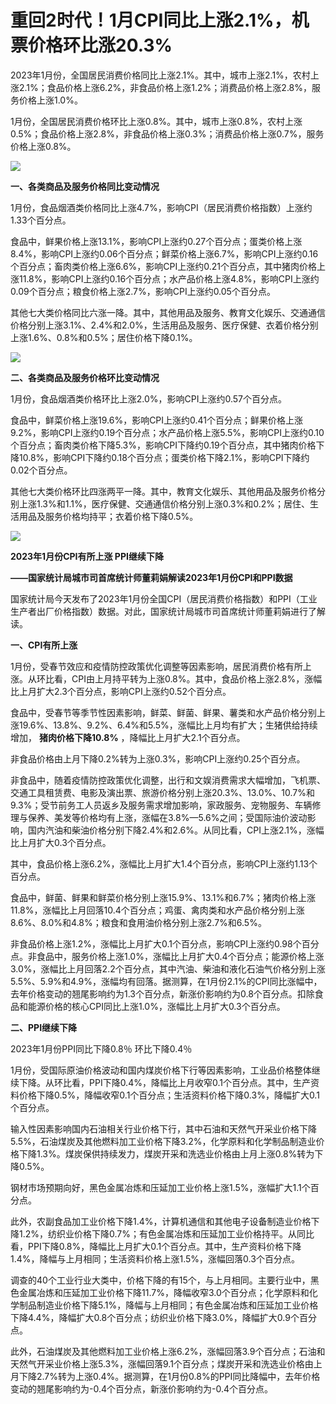 # 重回2时代！1月CPI同比上涨2.1%，机票价格环比涨20.3%

2023年1月份，全国居民消费价格同比上涨2.1%。其中，城市上涨2.1%，农村上涨2.1%；食品价格上涨6.2%，非食品价格上涨1.2%；消费品价格上涨2.8%，服务价格上涨1.0%。

1月份，全国居民消费价格环比上涨0.8%。其中，城市上涨0.8%，农村上涨0.5%；食品价格上涨2.8%，非食品价格上涨0.3%；消费品价格上涨0.7%，服务价格上涨0.8%。

![](https://inews.gtimg.com/news_bt/OMmYndqPHgII9AOFFzJ9zpnSbMk2BJdVo0ycYm55FG4VMAA/1000)

**一、各类商品及服务价格同比变动情况**

1月份，食品烟酒类价格同比上涨4.7%，影响CPI（居民消费价格指数）上涨约1.33个百分点。

食品中，鲜果价格上涨13.1%，影响CPI上涨约0.27个百分点；蛋类价格上涨8.4%，影响CPI上涨约0.06个百分点；鲜菜价格上涨6.7%，影响CPI上涨约0.16个百分点；畜肉类价格上涨6.6%，影响CPI上涨约0.21个百分点，其中猪肉价格上涨11.8%，影响CPI上涨约0.16个百分点；水产品价格上涨4.8%，影响CPI上涨约0.09个百分点；粮食价格上涨2.7%，影响CPI上涨约0.05个百分点。

其他七大类价格同比六涨一降。其中，其他用品及服务、教育文化娱乐、交通通信价格分别上涨3.1%、2.4%和2.0%，生活用品及服务、医疗保健、衣着价格分别上涨1.6%、0.8%和0.5%；居住价格下降0.1%。

![](https://inews.gtimg.com/news_bt/O60vh5yA5dSP0zkhhSAepzANXpDYN4WccdgVGGdNbSePEAA/1000)

**二、各类商品及服务价格环比变动情况**

1月份，食品烟酒类价格环比上涨2.0%，影响CPI上涨约0.57个百分点。

食品中，鲜菜价格上涨19.6%，影响CPI上涨约0.41个百分点；鲜果价格上涨9.2%，影响CPI上涨约0.19个百分点；水产品价格上涨5.5%，影响CPI上涨约0.10个百分点；畜肉类价格下降5.3%，影响CPI下降约0.19个百分点，其中猪肉价格下降10.8%，影响CPI下降约0.18个百分点；蛋类价格下降2.1%，影响CPI下降约0.02个百分点。

其他七大类价格环比四涨两平一降。其中，教育文化娱乐、其他用品及服务价格分别上涨1.3%和1.1%，医疗保健、交通通信价格分别上涨0.3%和0.2%；居住、生活用品及服务价格均持平；衣着价格下降0.5%。

![](https://inews.gtimg.com/news_bt/OkIRxCTI_rDEQgryTeymXsL5lKZCdRKdZKD_K24T_Nuv0AA/1000)

**2023年1月份CPI有所上涨 PPI继续下降**

**——国家统计局城市司首席统计师董莉娟解读2023年1月份CPI和PPI数据**

国家统计局今天发布了2023年1月份全国CPI（居民消费价格指数）和PPI（工业生产者出厂价格指数）数据。对此，国家统计局城市司首席统计师董莉娟进行了解读。

**一、CPI有所上涨**

1月份，受春节效应和疫情防控政策优化调整等因素影响，居民消费价格有所上涨。从环比看，CPI由上月持平转为上涨0.8%。其中，食品价格上涨2.8%，涨幅比上月扩大2.3个百分点，影响CPI上涨约0.52个百分点。

食品中，受春节等季节性因素影响，鲜菜、鲜菌、鲜果、薯类和水产品价格分别上涨19.6%、13.8%、9.2%、6.4%和5.5%，涨幅比上月均有扩大；生猪供给持续增加，
**猪肉价格下降10.8%** ，降幅比上月扩大2.1个百分点。

非食品价格由上月下降0.2%转为上涨0.3%，影响CPI上涨约0.25个百分点。

非食品中，随着疫情防控政策优化调整，出行和文娱消费需求大幅增加，飞机票、交通工具租赁费、电影及演出票、旅游价格分别上涨20.3%、13.0%、10.7%和9.3%；受节前务工人员返乡及服务需求增加影响，家政服务、宠物服务、车辆修理与保养、美发等价格均有上涨，涨幅在3.8%—5.6%之间；受国际油价波动影响，国内汽油和柴油价格分别下降2.4%和2.6%。从同比看，CPI上涨2.1%，涨幅比上月扩大0.3个百分点。

其中，食品价格上涨6.2%，涨幅比上月扩大1.4个百分点，影响CPI上涨约1.13个百分点。

食品中，鲜菌、鲜果和鲜菜价格分别上涨15.9%、13.1%和6.7%；猪肉价格上涨11.8%，涨幅比上月回落10.4个百分点；鸡蛋、禽肉类和水产品价格分别上涨8.6%、8.0%和4.8%；粮食和食用油价格分别上涨2.7%和6.5%。

非食品价格上涨1.2%，涨幅比上月扩大0.1个百分点，影响CPI上涨约0.98个百分点。非食品中，服务价格上涨1.0%，涨幅比上月扩大0.4个百分点；能源价格上涨3.0%，涨幅比上月回落2.2个百分点，其中汽油、柴油和液化石油气价格分别上涨5.5%、5.9%和4.9%，涨幅均有回落。据测算，在1月份2.1%的CPI同比涨幅中，去年价格变动的翘尾影响约为1.3个百分点，新涨价影响约为0.8个百分点。扣除食品和能源价格的核心CPI同比上涨1.0%，涨幅比上月扩大0.3个百分点。

**二、PPI继续下降**

2023年1月份PPI同比下降0.8％ 环比下降0.4％

1月份，受国际原油价格波动和国内煤炭价格下行等因素影响，工业品价格整体继续下降。从环比看，PPI下降0.4%，降幅比上月收窄0.1个百分点。其中，生产资料价格下降0.5%，降幅收窄0.1个百分点；生活资料价格下降0.3%，降幅扩大0.1个百分点。

输入性因素影响国内石油相关行业价格下行，其中石油和天然气开采业价格下降5.5%，石油煤炭及其他燃料加工业价格下降3.2%，化学原料和化学制品制造业价格下降1.3%。煤炭保供持续发力，煤炭开采和洗选业价格由上月上涨0.8%转为下降0.5%。

钢材市场预期向好，黑色金属冶炼和压延加工业价格上涨1.5%，涨幅扩大1.1个百分点。

此外，农副食品加工业价格下降1.4%，计算机通信和其他电子设备制造业价格下降1.2%，纺织业价格下降0.7%；有色金属冶炼和压延加工业价格持平。从同比看，PPI下降0.8%，降幅比上月扩大0.1个百分点。其中，生产资料价格下降1.4%，降幅与上月相同；生活资料价格上涨1.5%，涨幅回落0.3个百分点。

调查的40个工业行业大类中，价格下降的有15个，与上月相同。主要行业中，黑色金属冶炼和压延加工业价格下降11.7%，降幅收窄3.0个百分点；化学原料和化学制品制造业价格下降5.1%，降幅与上月相同；有色金属冶炼和压延加工业价格下降4.4%，降幅扩大0.8个百分点；纺织业价格下降3.0%，降幅扩大0.9个百分点。

此外，石油煤炭及其他燃料加工业价格上涨6.2%，涨幅回落3.9个百分点；石油和天然气开采业价格上涨5.3%，涨幅回落9.1个百分点；煤炭开采和洗选业价格由上月下降2.7%转为上涨0.4%。据测算，在1月份0.8%的PPI同比降幅中，去年价格变动的翘尾影响约为-0.4个百分点，新涨价影响约为-0.4个百分点。

